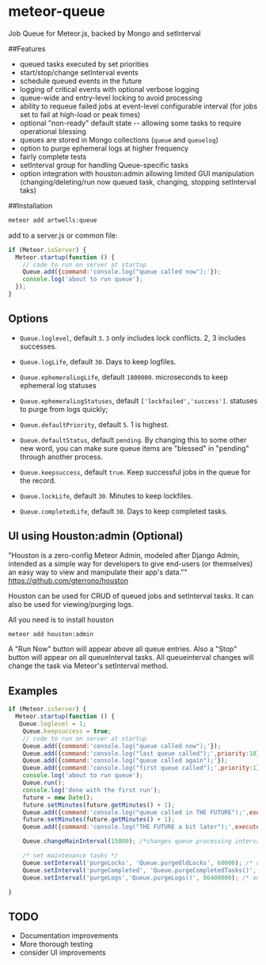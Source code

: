 meteor-queue
============

Job Queue for Meteor.js, backed by Mongo and setInterval

##Features
- queued tasks executed by set priorities
- start/stop/change setInterval events
- schedule queued events in the future
- logging of critical events with optional verbose logging
- queue-wide and entry-level locking to avoid processing
- ability to requeue failed jobs at event-level configurable interval (for jobs set to fail at high-load or peak times)
- optional "non-ready" default state -- allowing some tasks to require operational blessing
- queues are stored in Mongo collections (`queue` and `queuelog`)
- option to purge ephemeral logs at higher frequency
- fairly complete tests
- setInterval group for handling Queue-specific tasks
- option integration with houston:admin allowing limited GUI manipulation (changing/deleting/run now queued task, changing, stopping setInterval taks)


##Installation
```sh
meteor add artwells:queue
```

add to a server.js or common file:

```javascript
if (Meteor.isServer) {
  Meteor.startup(function () {
	// code to run on server at startup
	Queue.add({command:'console.log("queue called now");'});
	console.log('about to run queue');
  });
}
```


## Options

* `Queue.loglevel`,  default `3`. `3` only includes lock conflicts.  2, 3 includes successes.

* `Queue.logLife`, default `30`. Days to keep logfiles.

* `Queue.ephemeralLogLife`, default `1800000`. microseconds to keep ephemeral log statuses

* `Queue.ephemeralLogStatuses`, default `['lockfailed','success']`. statuses to purge from logs quickly;

* `Queue.defaultPriority`, default `5`. 1 is highest.

* `Queue.defaultStatus`, default `pending`. By changing this to some other new word, you can make sure queue items are "blessed" in "pending" through another process.

* `Queue.keepsuccess`, default `true`. Keep successful jobs in the queue for the record.

* `Queue.lockLife`, default `30`. Minutes to keep lockfiles.

* `Queue.completedLife`, default `30`. Days to keep completed tasks.


## UI using Houston:admin (Optional)

"Houston is a zero-config Meteor Admin, modeled after Django Admin, intended as a simple way for developers to give end-users (or themselves) an easy way to view and manipulate their app's data.""
https://github.com/gterrono/houston

Houston can be used for CRUD of queued jobs and setInterval tasks.  It can also be used for viewing/purging logs.

All you need is to install houston

```sh
meteor add houston:admin
```
A "Run Now" button will appear above all queue entries. Also a "Stop" button will appear on all queueInterval tasks.  All queueinterval changes will change the task via Meteor's setInterval method.


## Examples

```javascript
if (Meteor.isServer) {
  Meteor.startup(function () {
   Queue.loglevel = 1;
	Queue.keepsuccess = true;
	// code to run on server at startup
	Queue.add({command:'console.log("queue called now");'});
	Queue.add({command:'console.log("last queue called");',priority:10});
	Queue.add({command:'console.log("queue called again");'});
	Queue.add({command:'console.log("first queue called");',priority:1});
	console.log('about to run queue');
	Queue.run();
	console.log('done with the first run');
	future = new Date();
	future.setMinutes(future.getMinutes() + 1);
	Queue.add({command:'console.log("queue called in THE FUTURE");',execute_after:future});
	future.setMinutes(future.getMinutes() + 1);
	Queue.add({command:'console.log("THE FUTURE a bit later");',execute_after:future});

    Queue.changeMainInterval(15000); /*changes queue processing interval to 15sec (default 5 sec)*/

    /* set maintenance tasks */
    Queue.setInterval('purgeLocks', 'Queue.purgeOldLocks', 60000); /* once a minute */
    Queue.setInterval('purgeCompleted', 'Queue.purgeCompletedTasks()', 86400000); /* once a day */
    Queue.setInterval('purgeLogs','Queue.purgeLogs()', 86400000); /* once a day */

}
```
## TODO

- Documentation improvements
- More thorough testing
- consider UI improvements